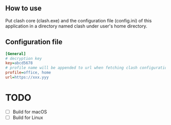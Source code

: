 ## How to use

Put clash core (clash.exe) and the configuration file (config.ini) of this application in a directory named clash under user's home directory.

## Configuration file

```ini
[General]
# decryption key
key=abcd5678
# profile name will be appended to url when fetching clash configuration
profile=office, home
url=https://xxx.yyy
```

# TODO

- [ ] Build for macOS
- [ ] Build for Linux

